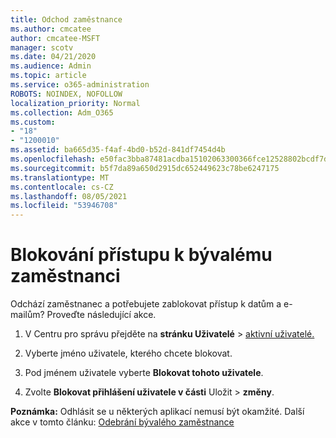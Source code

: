 ```yaml
---
title: Odchod zaměstnance
ms.author: cmcatee
author: cmcatee-MSFT
manager: scotv
ms.date: 04/21/2020
ms.audience: Admin
ms.topic: article
ms.service: o365-administration
ROBOTS: NOINDEX, NOFOLLOW
localization_priority: Normal
ms.collection: Adm_O365
ms.custom:
- "18"
- "1200010"
ms.assetid: ba665d35-f4af-4bd0-b52d-841df7454d4b
ms.openlocfilehash: e50fac3bba87481acdba15102063300366fce12528802bcdf7d8cdf146807e3f
ms.sourcegitcommit: b5f7da89a650d2915dc652449623c78be6247175
ms.translationtype: MT
ms.contentlocale: cs-CZ
ms.lasthandoff: 08/05/2021
ms.locfileid: "53946708"
---
```

# <a name="block-access-to-a-former-employee"></a>Blokování přístupu k bývalému zaměstnanci

Odchází zaměstnanec a potřebujete zablokovat přístup k datům a e-mailům? Proveďte následující akce.
  
1. V Centru pro správu přejděte na **stránku Uživatelé** \> [aktivní uživatelé.](https://go.microsoft.com/fwlink/p/?linkid=834822)

2. Vyberte jméno uživatele, kterého chcete blokovat.

3. Pod jménem uživatele vyberte **Blokovat tohoto uživatele**.

4. Zvolte **Blokovat přihlášení uživatele v části** Uložit \> **změny**.

**Poznámka:** Odhlásit se u některých aplikací nemusí být okamžité. Další akce v tomto článku: [Odebrání bývalého zaměstnance](https://docs.microsoft.com/microsoft-365/admin/add-users/remove-former-employee)